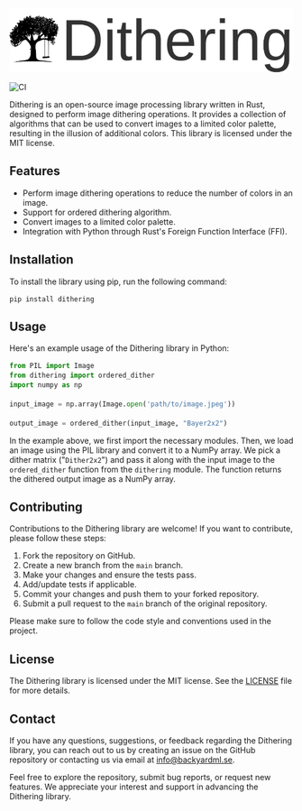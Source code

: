<p align="center">
    <br>
    <img src="https://raw.githubusercontent.com/BackyardML/dithering/72ea732b8c7372af6f427a5f8244af158d80d208/resources/dithering.svg" width="600"/>
    <br>
<p>

![CI](https://github.com/BackyardML/dithering/actions/workflows/CI.yml/badge.svg)

Dithering is an open-source image processing library written in Rust, designed to perform image dithering operations. It provides a collection of algorithms that can be used to convert images to a limited color palette, resulting in the illusion of additional colors. This library is licensed under the MIT license.

## Features

- Perform image dithering operations to reduce the number of colors in an image.
- Support for ordered dithering algorithm.
- Convert images to a limited color palette.
- Integration with Python through Rust's Foreign Function Interface (FFI).

## Installation
To install the library using pip, run the following command:
```commandLine
pip install dithering
```
## Usage

Here's an example usage of the Dithering library in Python:

```python
from PIL import Image
from dithering import ordered_dither
import numpy as np

input_image = np.array(Image.open('path/to/image.jpeg'))

output_image = ordered_dither(input_image, "Bayer2x2")
```

In the example above, we first import the necessary modules. Then, we load an image using the PIL library and convert it to a NumPy array. We pick a dither matrix ("`Dither2x2`") and pass it along with the input image to the `ordered_dither` function from the `dithering` module. The function returns the dithered output image as a NumPy array.

## Contributing

Contributions to the Dithering library are welcome! If you want to contribute, please follow these steps:

1. Fork the repository on GitHub.
2. Create a new branch from the `main` branch.
3. Make your changes and ensure the tests pass.
4. Add/update tests if applicable.
5. Commit your changes and push them to your forked repository.
6. Submit a pull request to the `main` branch of the original repository.

Please make sure to follow the code style and conventions used in the project.

## License

The Dithering library is licensed under the MIT license. See the [LICENSE](https://github.com/BackyardML/dithering/blob/main/LICENSE) file for more details.

## Contact

If you have any questions, suggestions, or feedback regarding the Dithering library, you can reach out to us by creating an issue on the GitHub repository or contacting us via email at [info@backyardml.se](mailto:info@backyardml.se).

Feel free to explore the repository, submit bug reports, or request new features. We appreciate your interest and support in advancing the Dithering library.
